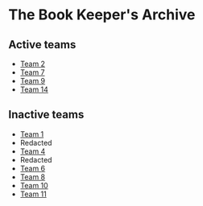 # The Book Keeper's Archive

## Active teams
- [Team 2](./login.md)
- [Team 7](./login.md)
- [Team 9](./login.md)
- [Team 14](./team_14/team_14.md)

## Inactive teams
- [Team 1](./login.md)
- Redacted
- [Team 4](./login.md)
- Redacted
- [Team 6](./login.md)
- [Team 8](./login.md)
- [Team 10](./login.md)
- [Team 11](./login.md)
